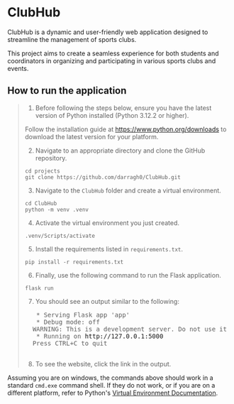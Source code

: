 # ClubHub
ClubHub is a dynamic and user-friendly web application designed to streamline the management of
sports clubs. 

This project aims to create a seamless experience for both students and
coordinators in organizing and participating in various sports clubs and events.

## How to run the application
>1. Before following the steps below, ensure you have the latest version of Python installed
>   (Python 3.12.2 or higher).
>   
>   Follow the installation guide at https://www.python.org/downloads to download
>   the latest version for your platform.
>   
> 
>2. Navigate to an appropriate directory and clone the GitHub repository.
>   ```
>   cd projects
>   git clone https://github.com/darragh0/ClubHub.git
>   ``` 
>3. Navigate to the `ClubHub` folder and create a virtual environment.
>   ```
>   cd ClubHub
>   python -m venv .venv
>   ```
>4. Activate the virtual environment you just created.
>   ```
>   .venv/Scripts/activate
>   ```
>5. Install the requirements listed in ``requirements.txt``.
>   ```
>   pip install -r requirements.txt
>   ```
>6. Finally, use the following command to run the Flask application.
>   ```
>   flask run
>   ```
>7. You should see an output similar to the following:
>   <pre>
>    * Serving Flask app 'app'
>    * Debug mode: off
>   WARNING: This is a development server. Do not use it in a production deployment. Use a production WSGI server instead.
>    * Running on <a>http://127.0.0.1:5000</a>
>   Press CTRL+C to quit
>   </pre>
>8. To see the website, click the link in the output.

Assuming you are on windows, the commands above should work in a standard ``cmd.exe`` command shell.
If they do not work, or if you are on a different platform, refer to Python's [Virtual Environment Documentation](https://docs.python.org/3/library/venv.html).<br><br>
